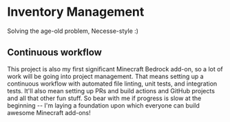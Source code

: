# Inventory Management

Solving the age-old problem, Necesse-style :)

## Continuous workflow

This project is also my first significant Minecraft Bedrock add-on, so a lot of work will be going into project management. That means setting up a continuous workflow with automated file linting, unit tests, and integration tests. It'll also mean setting up PRs and build actions and GitHub projects and all that other fun stuff. So bear with me if progress is slow at the beginning -- I'm laying a foundation upon which everyone can build awesome Minecraft add-ons!